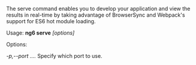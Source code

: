 The serve command enables you to develop your application and view the
results in real-time by taking advantage of BrowserSync and Webpack's
support for ES6 hot module loading.

Usage: **ng6 serve** *[options]*

Options:

  *-p,--port*   *....* Specify which port to use.